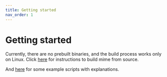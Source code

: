 ```yaml
---
title: Getting started
nav_order: 1
---
```


# Getting started

Currently, there are no prebuilt binaries,  and the build process works only on Linux.  Click [here](compile.md) for instructions to build mime from source.

And [here](examples.md) for some example scripts with explanations.

